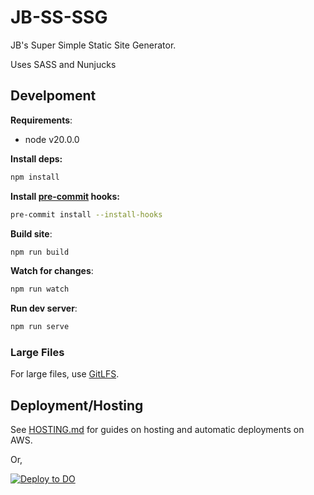 # JB-SS-SSG

JB's Super Simple Static Site Generator.

Uses SASS and Nunjucks

## Develpoment

**Requirements**:

- node v20.0.0

**Install deps:**

```bash
npm install
```

**Install [pre-commit](https://pre-commit.com/) hooks:**

```bash
pre-commit install --install-hooks
```

**Build site**:

```bash
npm run build
```

**Watch for changes**:

```bash
npm run watch
```

**Run dev server**:

```bash
npm run serve
```

### Large Files

For large files, use [GitLFS](https://git-lfs.com/).

## Deployment/Hosting

See [HOSTING.md](./HOSTING.md) for guides on hosting and automatic deployments on AWS.

Or,

[![Deploy to DO](https://www.deploytodo.com/do-btn-blue.svg)](https://cloud.digitalocean.com/apps/new?repo=https://github.com/berksonj/jb-ss-ssg/tree/master)
